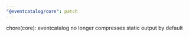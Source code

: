 ```yaml
---
"@eventcatalog/core": patch
---
```


chore(core): eventcatalog no longer compresses static output by default
